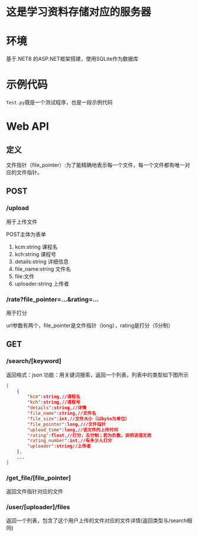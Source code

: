 # 这是学习资料存储对应的服务器
# 环境
基于.NET8 的ASP.NET框架搭建，使用SQLite作为数据库
# 示例代码
`Test.py`既是一个测试程序，也是一段示例代码


# Web API

## 定义

文件指针（file_pointer）:为了能精确地表示每一个文件，每一个文件都有唯一对应的文件指针。

## POST

### /upload
用于上传文件

POST主体为表单
1. kcm:string 课程名
2. kch:string 课程号
3. details:string 详细信息
4. file_name:string 文件名
5. file:文件
6. uploader:string 上传者

### /rate?file_pointer=...&rating=...
用于打分

url参数有两个，file_pointer是文件指针（long），rating是打分（5分制）

## GET

### /search/[keyword]
返回格式：json
功能：用关键词搜索，返回一个列表，列表中的类型如下图所示
```json
[
    {
        "kcm":string,//课程名
        "kch":string,//课程号
        "details":string,//详情
        "file_name":string,//文件名
        "file_size":int,//文件大小（以byte为单位）
        "file_pointer":long,///文件指针
        "upload_time":long,//该文件的上传时间
        "rating":float,//打分，五分制；若为负数，说明该值无效
        "rating_number":int,//有多少人打分
        "uploader":string//上传者
    },
    ...
]
```

### /get_file/[file_pointer]
返回文件指针对应的文件


### /user/[uploader]/files
返回一个列表，包含了这个用户上传的文件对应的文件详情(返回类型与/search相同)

